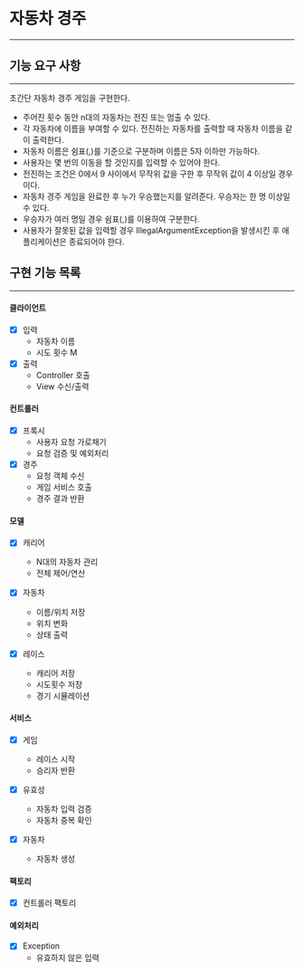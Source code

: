 # 자동차 경주

___

## 기능 요구 사항

___
초간단 자동차 경주 게임을 구현한다.

- 주어진 횟수 동안 n대의 자동차는 전진 또는 멈출 수 있다.
- 각 자동차에 이름을 부여할 수 있다. 전진하는 자동차를 출력할 때 자동차 이름을 같이 출력한다.
- 자동차 이름은 쉼표(,)를 기준으로 구분하며 이름은 5자 이하만 가능하다.
- 사용자는 몇 번의 이동을 할 것인지를 입력할 수 있어야 한다.
- 전진하는 조건은 0에서 9 사이에서 무작위 값을 구한 후 무작위 값이 4 이상일 경우이다.
- 자동차 경주 게임을 완료한 후 누가 우승했는지를 알려준다. 우승자는 한 명 이상일 수 있다.
- 우승자가 여러 명일 경우 쉼표(,)를 이용하여 구분한다.
- 사용자가 잘못된 값을 입력할 경우 IllegalArgumentException을 발생시킨 후 애플리케이션은 종료되어야 한다.

## 구현 기능 목록

___

#### 클라이언트

- [x] 입력
    - 자동차 이름
    - 시도 횟수 M
- [x] 출력
    - Controller 호출
    - View 수신/출력

#### 컨트롤러

- [x] 프록시
    - 사용자 요청 가로채기
    - 요청 검증 및 예외처리
- [x] 경주
    - 요청 객체 수신
    - 게임 서비스 호출
    - 경주 결과 반환

#### 모델

- [x] 캐리어
    - N대의 자동차 관리
    - 전체 제어/연산

- [x] 자동차
    - 이름/위치 저장
    - 위치 변화
    - 상태 출력
- [x] 레이스
    - 캐리어 저장
    - 시도횟수 저장
    - 경기 시뮬레이션

#### 서비스

- [x] 게임
    - 레이스 시작
    - 승리자 반환

- [x] 유효성
    - 자동차 입력 검증
    - 자동차 중복 확인

- [x] 자동차
    - 자동차 생성 

#### 팩토리
- [x] 컨트롤러 팩토리

#### 예외처리

- [x] Exception
  - 유효하지 않은 입력